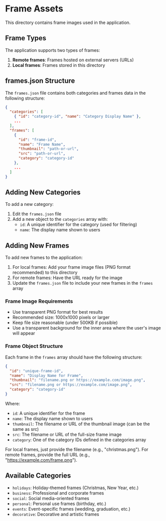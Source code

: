 # Frame Assets

This directory contains frame images used in the application.

## Frame Types

The application supports two types of frames:

1. **Remote frames**: Frames hosted on external servers (URLs)
2. **Local frames**: Frames stored in this directory

## frames.json Structure

The `frames.json` file contains both categories and frames data in the following structure:

```json
{
  "categories": [
    { "id": "category-id", "name": "Category Display Name" },
    ...
  ],
  "frames": [
    {
      "id": "frame-id",
      "name": "Frame Name",
      "thumbnail": "path-or-url",
      "src": "path-or-url",
      "category": "category-id"
    },
    ...
  ]
}
```

## Adding New Categories

To add a new category:

1. Edit the `frames.json` file
2. Add a new object to the `categories` array with:
   - `id`: A unique identifier for the category (used for filtering)
   - `name`: The display name shown to users

## Adding New Frames

To add new frames to the application:

1. For local frames: Add your frame image files (PNG format recommended) to this directory
2. For remote frames: Have the URL ready for the image
3. Update the `frames.json` file to include your new frames in the `frames` array

### Frame Image Requirements

- Use transparent PNG format for best results
- Recommended size: 1000x1000 pixels or larger
- Keep file size reasonable (under 500KB if possible)
- Use a transparent background for the inner area where the user's image will appear

### Frame Object Structure

Each frame in the `frames` array should have the following structure:

```json
{
  "id": "unique-frame-id",
  "name": "Display Name for Frame",
  "thumbnail": "filename.png or https://example.com/image.png",
  "src": "filename.png or https://example.com/image.png",
  "category": "category-id"
}
```

Where:
- `id`: A unique identifier for the frame
- `name`: The display name shown to users
- `thumbnail`: The filename or URL of the thumbnail image (can be the same as src)
- `src`: The filename or URL of the full-size frame image
- `category`: One of the category IDs defined in the categories array

For local frames, just provide the filename (e.g., "christmas.png").
For remote frames, provide the full URL (e.g., "https://example.com/frame.png").

## Available Categories

- `holidays`: Holiday-themed frames (Christmas, New Year, etc.)
- `business`: Professional and corporate frames
- `social`: Social media-oriented frames
- `personal`: Personal use frames (birthday, etc.)
- `events`: Event-specific frames (wedding, graduation, etc.)
- `decorative`: Decorative and artistic frames
